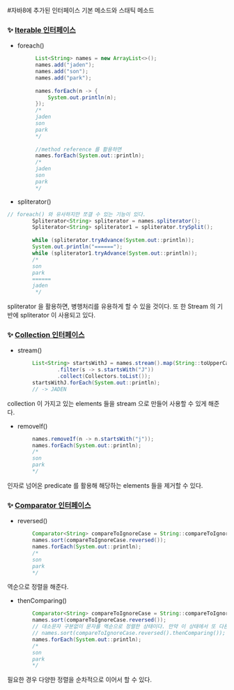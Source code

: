 #자바8에 추가된 인터페이스 기본 메소드와 스태틱 메소드 
### :sparkles: [Iterable 인터페이스](https://docs.oracle.com/javase/8/docs/api/java/lang/Iterable.html)
* foreach() 
```java 
         List<String> names = new ArrayList<>();
         names.add("jaden");
         names.add("son");
         names.add("park");
 
         names.forEach(n -> {
             System.out.println(n);
         });
         /*
         jaden
         son
         park
         */
        
         //method reference 를 활용하면
         names.forEach(System.out::println);
         /*
         jaden
         son
         park
         */
```
* spliterator() 
```java
// foreach() 와 유사하지만 쪼갤 수 있는 기능이 있다. 
        Spliterator<String> spliterator = names.spliterator();
        Spliterator<String> spliterator1 = spliterator.trySplit();
        
        while (spliterator.tryAdvance(System.out::println));
        System.out.println("======");
        while (spliterator1.tryAdvance(System.out::println));
        /*
        son
        park
        ======
        jaden
         */
```
spliterator 을 활용하면, 병행처리를 유용하게 할 수 있을 것이다. 또 한 Stream 의 기반에 spliterator 이 사용되고 있다. 
### :sparkles: [Collection 인터페이스](https://docs.oracle.com/javase/8/docs/api/java/util/Collection.html)
* stream() 
```java
        List<String> startsWithJ = names.stream().map(String::toUpperCase)
                .filter(s -> s.startsWith("J"))
                .collect(Collectors.toList());
        startsWithJ.forEach(System.out::println);
        // -> JADEN
```
collection 이 가지고 있는 elements 들을 stream 으로 만들어 사용할 수 있게 해준다. 
* removeIf()
```java
        names.removeIf(n -> n.startsWith("j"));
        names.forEach(System.out::println);
        /*
        son
        park
        */
```
인자로 넘어온 predicate 를 활용해 해당하는 elements 들을 제거할 수 있다. 


### :sparkles: [Comparator 인터페이스](https://docs.oracle.com/javase/8/docs/api/java/util/Comparator.html)
* reversed()
```java
        Comparator<String> compareToIgnoreCase = String::compareToIgnoreCase;
        names.sort(compareToIgnoreCase.reversed());
        names.forEach(System.out::println);
        /*
        son
        park
        */
```
역순으로 정렬을 해준다. 

* thenComparing()
```java
        Comparator<String> compareToIgnoreCase = String::compareToIgnoreCase;
        names.sort(compareToIgnoreCase.reversed());
        // 대소문자 구분없이 문자를 역순으로 정렬한 상태이다. 만약 이 상태에서 또 다른 정렬을 사용하고 싶다면 위 코드를 다음의 코드처럼 수정하면된다.
        // names.sort(compareToIgnoreCase.reversed().thenComparing()); 
        names.forEach(System.out::println);
        /*
        son
        park
        */
```
필요한 경우 다양한 정렬을 순차적으로 이어서 할 수 있다.  